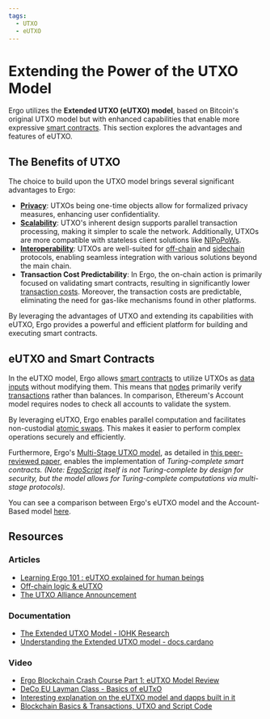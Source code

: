 ```yaml
---
tags:
  - UTXO
  - eUTXO
---
```


# Extending the Power of the UTXO Model


Ergo utilizes the **Extended UTXO (eUTXO) model**, based on Bitcoin's original UTXO model but with enhanced capabilities that enable more expressive [smart contracts](ergoscript.md). This section explores the advantages and features of eUTXO.

## The Benefits of UTXO

The choice to build upon the UTXO model brings several significant advantages to Ergo:

- **[Privacy](zkp.md)**: UTXOs being one-time objects allow for formalized privacy measures, enhancing user confidentiality.
- **[Scalability](scaling.md)**: UTXO's inherent design supports parallel transaction processing, making it simpler to scale the network. Additionally, UTXOs are more compatible with stateless client solutions like [NIPoPoWs](nipopows.md).
- **[Interoperability](use-cases-overview.md#infrastructure)**: UTXOs are well-suited for [off-chain](off-chain.md) and [sidechain](sidechains.md) protocols, enabling seamless integration with various solutions beyond the main chain.
- **Transaction Cost Predictability**: In Ergo, the on-chain action is primarily focused on validating smart contracts, resulting in significantly lower [transaction costs](min-fee.md). Moreover, the transaction costs are predictable, eliminating the need for gas-like mechanisms found in other platforms.

By leveraging the advantages of UTXO and extending its capabilities with eUTXO, Ergo provides a powerful and efficient platform for building and executing smart contracts.

## eUTXO and Smart Contracts

In the eUTXO model, Ergo allows [smart contracts](ergoscript.md) to utilize UTXOs as [data inputs](read-only-inputs.md) without modifying them. This means that [nodes](modes.md) primarily verify [transactions](transactions.md) rather than balances. In comparison, Ethereum's Account model requires nodes to check all accounts to validate the system.

By leveraging eUTXO, Ergo enables parallel computation and facilitates non-custodial [atomic swaps](atomic.md). This makes it easier to perform complex operations securely and efficiently.

Furthermore, Ergo's [Multi-Stage UTXO model](multi.md), as detailed in [this peer-reviewed paper](https://fc18.ifca.ai/bitcoin/papers/bitcoin18-final18.pdf), enables the implementation of *Turing-complete smart contracts.* *(Note: [ErgoScript](ergoscript.md) itself is not Turing-complete by design for security, but the model allows for Turing-complete computations via multi-stage protocols).*

You can see a comparison between Ergo's eUTXO model and the Account-Based model [here](accountveutxo.md).



## Resources

### Articles

- [Learning Ergo 101 : eUTXO explained for human beings](https://dav009.medium.com/learning-ergo-101-blockchain-paradigm-eutxo-c90b0274cf5e) 
- [Off-chain logic & eUTXO](https://ergoplatform.org/en/blog/2021-10-04-off-chain-logic-and-eutxo/)
- [The UTXO Alliance Announcement](https://ergoplatform.org/en/blog/2021-09-26-the-utxo-alliance/)

### Documentation

- [The Extended UTXO Model - IOHK Research](https://iohk.io/en/research/library/papers/the-extended-utxo-model/)
- [Understanding the Extended UTXO model - docs.cardano](https://docs.cardano.org/learn/eutxo-explainer)


### Video

- [Ergo Blockchain Crash Course Part 1: eUTXO Model Review](https://www.youtube.com/watch?v=gGRAjK-VwJs&list=PL8-KVrs6vXLTVXGwmYXjOBRx3VymB4Vm2&index=1)
- [DeCo EU Layman Class - Basics of eUTxO](https://www.youtube.com/watch?v=SAWeW6wajEw)
- [Interesting explanation on the eUTXO model and dapps built in it](https://youtu.be/Yt4Sg6rs80Q)
- [Blockchain Basics & Transactions, UTXO and Script Code](https://www.youtube.com/watch?v=zGDTt9Q3vyM)
